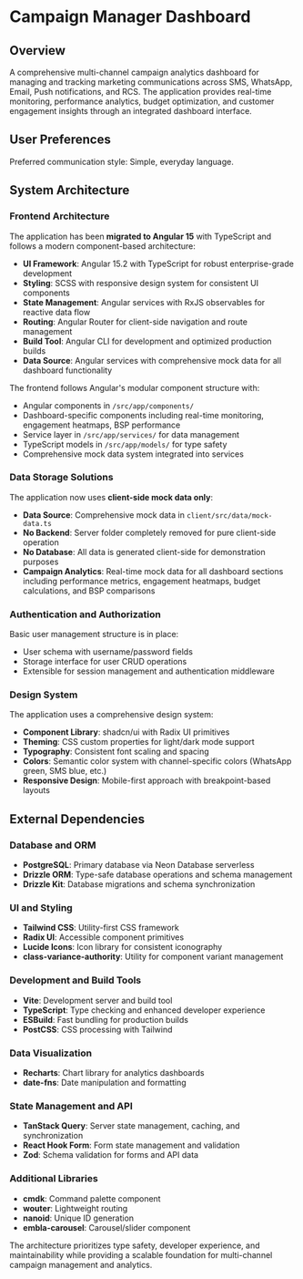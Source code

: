 # Campaign Manager Dashboard

## Overview

A comprehensive multi-channel campaign analytics dashboard for managing and tracking marketing communications across SMS, WhatsApp, Email, Push notifications, and RCS. The application provides real-time monitoring, performance analytics, budget optimization, and customer engagement insights through an integrated dashboard interface.

## User Preferences

Preferred communication style: Simple, everyday language.

## System Architecture

### Frontend Architecture
The application has been **migrated to Angular 15** with TypeScript and follows a modern component-based architecture:

- **UI Framework**: Angular 15.2 with TypeScript for robust enterprise-grade development
- **Styling**: SCSS with responsive design system for consistent UI components
- **State Management**: Angular services with RxJS observables for reactive data flow
- **Routing**: Angular Router for client-side navigation and route management
- **Build Tool**: Angular CLI for development and optimized production builds
- **Data Source**: Angular services with comprehensive mock data for all dashboard functionality

The frontend follows Angular's modular component structure with:
- Angular components in `/src/app/components/`
- Dashboard-specific components including real-time monitoring, engagement heatmaps, BSP performance
- Service layer in `/src/app/services/` for data management
- TypeScript models in `/src/app/models/` for type safety
- Comprehensive mock data system integrated into services

### Data Storage Solutions
The application now uses **client-side mock data only**:

- **Data Source**: Comprehensive mock data in `client/src/data/mock-data.ts`
- **No Backend**: Server folder completely removed for pure client-side operation
- **No Database**: All data is generated client-side for demonstration purposes
- **Campaign Analytics**: Real-time mock data for all dashboard sections including performance metrics, engagement heatmaps, budget calculations, and BSP comparisons

### Authentication and Authorization
Basic user management structure is in place:
- User schema with username/password fields
- Storage interface for user CRUD operations
- Extensible for session management and authentication middleware

### Design System
The application uses a comprehensive design system:
- **Component Library**: shadcn/ui with Radix UI primitives
- **Theming**: CSS custom properties for light/dark mode support
- **Typography**: Consistent font scaling and spacing
- **Colors**: Semantic color system with channel-specific colors (WhatsApp green, SMS blue, etc.)
- **Responsive Design**: Mobile-first approach with breakpoint-based layouts

## External Dependencies

### Database and ORM
- **PostgreSQL**: Primary database via Neon Database serverless
- **Drizzle ORM**: Type-safe database operations and schema management
- **Drizzle Kit**: Database migrations and schema synchronization

### UI and Styling
- **Tailwind CSS**: Utility-first CSS framework
- **Radix UI**: Accessible component primitives
- **Lucide Icons**: Icon library for consistent iconography
- **class-variance-authority**: Utility for component variant management

### Development and Build Tools
- **Vite**: Development server and build tool
- **TypeScript**: Type checking and enhanced developer experience
- **ESBuild**: Fast bundling for production builds
- **PostCSS**: CSS processing with Tailwind

### Data Visualization
- **Recharts**: Chart library for analytics dashboards
- **date-fns**: Date manipulation and formatting

### State Management and API
- **TanStack Query**: Server state management, caching, and synchronization
- **React Hook Form**: Form state management and validation
- **Zod**: Schema validation for forms and API data

### Additional Libraries
- **cmdk**: Command palette component
- **wouter**: Lightweight routing
- **nanoid**: Unique ID generation
- **embla-carousel**: Carousel/slider component

The architecture prioritizes type safety, developer experience, and maintainability while providing a scalable foundation for multi-channel campaign management and analytics.